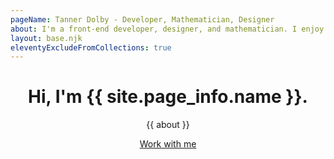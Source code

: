 ```yaml
--- 
pageName: Tanner Dolby - Developer, Mathematician, Designer
about: I'm a front-end developer, designer, and mathematician. I enjoy building things for the web that are accessible and performant.
layout: base.njk
eleventyExcludeFromCollections: true
---
```


<header class="welcome-container">
    <div class="home-banner">
        <h1>Hi, I'm {{ site.page_info.name }}.</h1>
        <p>{{ about }}</p>
        <a class="reach-me button" href="mailto:{{ site.page_info.email }}">Work with me</a>
    </div>
</header>